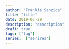 ```yaml
---
author: "Frankie Sanzica"
title: "title"
date: 2019-06-29
description: "description"
draft: true
tags: ["tag"]
series:  ["serires"]
---
```


